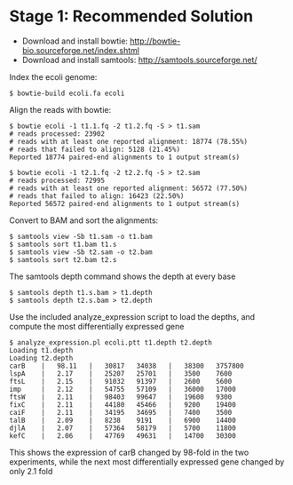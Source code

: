 Stage 1: Recommended Solution
=============================

+ Download and install bowtie: http://bowtie-bio.sourceforge.net/index.shtml
+ Download and install samtools: http://samtools.sourceforge.net/

Index the ecoli genome:

```
$ bowtie-build ecoli.fa ecoli
```

Align the reads with bowtie:

```
$ bowtie ecoli -1 t1.1.fq -2 t1.2.fq -S > t1.sam
# reads processed: 23902
# reads with at least one reported alignment: 18774 (78.55%)
# reads that failed to align: 5128 (21.45%)
Reported 18774 paired-end alignments to 1 output stream(s)

$ bowtie ecoli -1 t2.1.fq -2 t2.2.fq -S > t2.sam
# reads processed: 72995
# reads with at least one reported alignment: 56572 (77.50%)
# reads that failed to align: 16423 (22.50%)
Reported 56572 paired-end alignments to 1 output stream(s)
```

Convert to BAM and sort the alignments:
```
$ samtools view -Sb t1.sam -o t1.bam
$ samtools sort t1.bam t1.s
$ samtools view -Sb t2.sam -o t2.bam
$ samtools sort t2.bam t2.s
```

The samtools depth command shows the depth at every base
```
$ samtools depth t1.s.bam > t1.depth
$ samtools depth t2.s.bam > t2.depth
```

Use the included analyze_expression script to load the depths, and compute the most
differentially expressed gene

```
$ analyze_expression.pl ecoli.ptt t1.depth t2.depth
Loading t1.depth
Loading t2.depth
carB	|	98.11	|	30817	34038	|	38300	3757800
lspA	|	2.17	|	25207	25701	|	3500	7600
ftsL	|	2.15	|	91032	91397	|	2600	5600
imp 	|	2.12	|	54755	57109	|	36000	17000
ftsW	|	2.11	|	98403	99647	|	19600	9300
fixC	|	2.11	|	44180	45466	|	9200	19400
caiF	|	2.11	|	34195	34695	|	7400	3500
talB	|	2.09	|	8238	9191	|	6900	14400
djlA	|	2.07	|	57364	58179	|	5700	11800
kefC	|	2.06	|	47769	49631	|	14700	30300
```

This shows the expression of carB changed by 98-fold in the two experiments, while the next
most differentially expressed gene changed by only 2.1 fold

